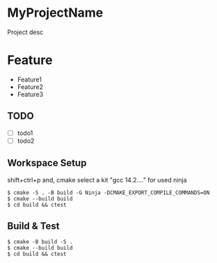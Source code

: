 # MyProjectName
Project desc

# Feature
 - Feature1
 - Feature2
 - Feature3

## TODO
 - [ ] todo1
 - [ ] todo2

## Workspace Setup
shift+ctrl+p and, cmake select a kit "gcc 14.2...." for used ninja
```
$ cmake -S . -B build -G Ninja -DCMAKE_EXPORT_COMPILE_COMMANDS=ON
$ cmake --build build
$ cd build && ctest
```

## Build & Test
```
$ cmake -B build -S .
$ cmake --build build
$ cd build && ctest
```
